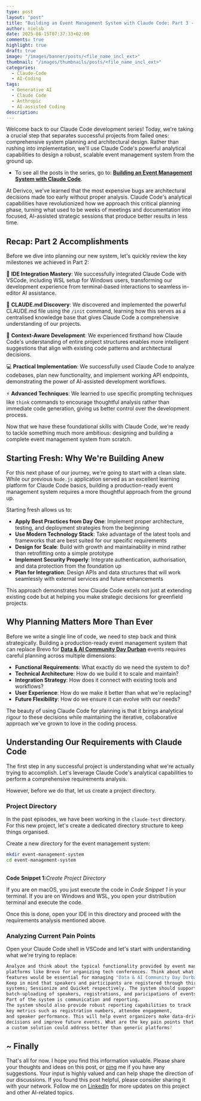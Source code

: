 ```yaml
---
type: post
layout: "post"
title: "Building an Event Management System with Claude Code: Part 3 - System Planning and Architecture Design"
author: nielsb
date: 2025-08-15T07:37:33+02:00
comments: true
highlight: true
draft: true
image: "/images/banner/posts/<file_name_incl_ext>"
thumbnail: "/images/thumbnails/posts/<file_name_incl_ext>"
categories:
  - Claude-Code
  - AI-Coding 
tags:
  - Generative AI
  - Claude Code
  - Anthropic
  - AI-assisted Coding
description: 
---
```


Welcome back to our Claude Code development series! Today, we're taking a crucial step that separates successful projects from failed ones: comprehensive system planning and architectural design. Rather than rushing into implementation, we'll use Claude Code's powerful analytical capabilities to design a robust, scalable event management system from the ground up.

* To see all the posts in the series, go to: [**Building an Event Management System with Claude Code**](/contact-event-claude-code).

At Derivco, we've learned that the most expensive bugs are architectural decisions made too early without proper analysis. Claude Code's analytical capabilities have revolutionized how we approach this critical planning phase, turning what used to be weeks of meetings and documentation into focused, AI-assisted strategic sessions that produce better results in less time.

<!--more-->

## Recap: Part 2 Accomplishments

Before we dive into planning our new system, let's quickly review the key milestones we achieved in Part 2:

🔗 **IDE Integration Mastery**: We successfully integrated Claude Code with VSCode, including WSL setup for Windows users, transforming our development experience from terminal-based interactions to seamless in-editor AI assistance.

📝 **CLAUDE.md Discovery**: We discovered and implemented the powerful CLAUDE.md file using the `/init` command, learning how this serves as a centralised knowledge base that gives Claude Code a comprehensive understanding of our projects.

🧭 **Context-Aware Development**: We experienced firsthand how Claude Code's understanding of entire project structures enables more intelligent suggestions that align with existing code patterns and architectural decisions.

💻 **Practical Implementation**: We successfully used Claude Code to analyze codebases, plan new functionality, and implement working API endpoints, demonstrating the power of AI-assisted development workflows.

⚡ **Advanced Techniques**: We learned to use specific prompting techniques like `think` commands to encourage thoughtful analysis rather than immediate code generation, giving us better control over the development process.

Now that we have these foundational skills with Claude Code, we're ready to tackle something much more ambitious: designing and building a complete event management system from scratch.

## Starting Fresh: Why We're Building Anew

For this next phase of our journey, we're going to start with a clean slate. While our previous `Node.js` application served as an excellent learning platform for Claude Code basics, building a production-ready event management system requires a more thoughtful approach from the ground up.

Starting fresh allows us to:

* **Apply Best Practices from Day One**: Implement proper architecture, testing, and deployment strategies from the beginning
* **Use Modern Technology Stack**: Take advantage of the latest tools and frameworks that are best suited for our specific requirements
* **Design for Scale**: Build with growth and maintainability in mind rather than retrofitting onto a simple prototype
* **Implement Security Properly**: Integrate authentication, authorisation, and data protection from the foundation up
* **Plan for Integration**: Design APIs and data structures that will work seamlessly with external services and future enhancements

This approach demonstrates how Claude Code excels not just at extending existing code but at helping you make strategic decisions for greenfield projects.

## Why Planning Matters More Than Ever

Before we write a single line of code, we need to step back and think strategically. Building a production-ready event management system that can replace Brevo for [**Data & AI Community Day Durban**][dataai] events requires careful planning across multiple dimensions:

* **Functional Requirements**: What exactly do we need the system to do?
* **Technical Architecture**: How do we build it to scale and maintain?
* **Integration Strategy**: How does it connect with existing tools and workflows?
* **User Experience**: How do we make it better than what we're replacing?
* **Future Flexibility**: How do we ensure it can evolve with our needs?

The beauty of using Claude Code for planning is that it brings analytical rigour to these decisions while maintaining the iterative, collaborative approach we've grown to love in the coding process.

## Understanding Our Requirements with Claude Code

The first step in any successful project is understanding what we're actually trying to accomplish. Let's leverage Claude Code's analytical capabilities to perform a comprehensive requirements analysis.

However, before we do that, let us create a project directory.

### Project Directory

In the past episodes, we have been working in the `claude-test` directory. For this new project, let's create a dedicated directory structure to keep things organised.

Create a new directory for the event management system:

```bash
mkdir event-management-system
cd event-management-system
```
<figcaption><br><b>Code Snippet 1:</b><em>Create Project Directory</em></br></figcaption>

If you are on macOS, you just execute the code in *Code Snippet 1* in your terminal. If you are on Windows and WSL, you open your distribution terminal and execute the code.

Once this is done, open your IDE in this directory and proceed with the requirements analysis mentioned above.

### Analyzing Current Pain Points

Open your Claude Code shell in VSCode and let's start with understanding what we're trying to replace:

``` bash
Analyze and think about the typical functionality provided by event management 
platforms like Brevo for organizing tech conferences. Think about what 
features would be essential for managing "Data & AI Community Day Durban". 
Keep in mind that speakers and participants are registered through third part 
systems; Sessionize and Quicket respectively. The system should support 
batch-uploading of speakers, registrations, and paricipations of events.
Part of the system is communication and reporting.
The system should also provide robust reporting capabilities to track 
key metrics such as registration numbers, attendee engagement, 
and speaker performance. This will help event organizers make data-driven 
decisions and improve future events. What are the key pain points that 
a custom solution could address better than generic platforms?
```












## ~ Finally

That's all for now. I hope you find this information valuable. Please share your thoughts and ideas on this post, or [ping][ma] me if you have any suggestions. Your input is highly valued and can help shape the direction of our discussions. If you found this post helpful, please consider sharing it with your network. Follow me on [LinkedIn][nblin] for more updates on this project and other AI-related topics.

[ma]: mailto:niels.it.berglund@gmail.com

[nblin]: https://www.linkedin.com/in/nielsberglund/
[dataai]: https://aimldatadurban.org/


<!--
  post reference
  [pkg1]: {{< relref "" >}}
-->  

<!--
{{< imgfig2 "<image-path /images/posts/image.ext" "Fig Num: " "Caption" >}}
<figcaption><br><b>Code Snippet 3:</b><em>Tell Claude Code to implement the poroposal</em></br></figcaption>
-->


